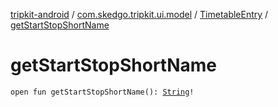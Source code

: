 [tripkit-android](../../index.md) / [com.skedgo.tripkit.ui.model](../index.md) / [TimetableEntry](index.md) / [getStartStopShortName](./get-start-stop-short-name.md)

# getStartStopShortName

`open fun getStartStopShortName(): `[`String`](https://kotlinlang.org/api/latest/jvm/stdlib/kotlin/-string/index.html)`!`